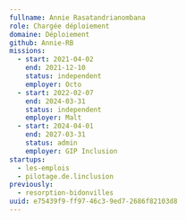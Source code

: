 ```yaml
---
fullname: Annie Rasatandrianombana
role: Chargée déploiement
domaine: Déploiement
github: Annie-RB
missions:
  - start: 2021-04-02
    end: 2021-12-10
    status: independent
    employer: Octo
  - start: 2022-02-07
    end: 2024-03-31
    status: independent
    employer: Malt
  - start: 2024-04-01
    end: 2027-03-31
    status: admin
    employer: GIP Inclusion
startups:
  - les-emplois
  - pilotage.de.linclusion
previously:
  - resorption-bidonvilles
uuid: e75439f9-ff97-46c3-9ed7-2686f82103d8
---
```

